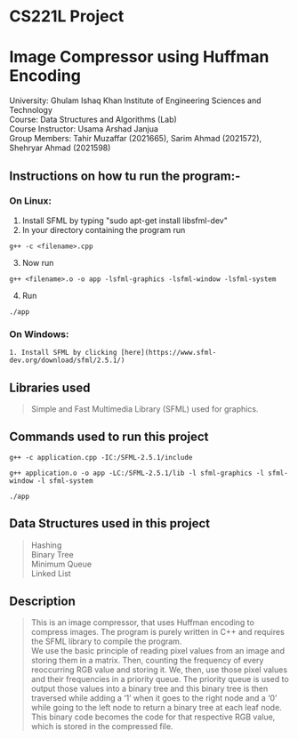 # CS221L Project
# Image Compressor using Huffman Encoding
University: Ghulam Ishaq Khan Institute of Engineering Sciences and Technology\
Course: Data Structures and Algorithms (Lab)\
Course Instructor: Usama Arshad Janjua\
Group Members: Tahir Muzaffar (2021665), Sarim Ahmad (2021572), Shehryar Ahmad (2021598)

## Instructions on how tu run the program:-
### On Linux:
1. Install SFML by typing "sudo apt-get install libsfml-dev"
2. In your directory containing the program run
```
g++ -c <filename>.cpp
```
3. Now run
```
g++ <filename>.o -o app -lsfml-graphics -lsfml-window -lsfml-system
```
4. Run
```
./app
```

### On Windows:
```
1. Install SFML by clicking [here](https://www.sfml-dev.org/download/sfml/2.5.1/)
```

## Libraries used
>Simple and Fast Multimedia Library (SFML) used for graphics.
## Commands used to run this project

```
g++ -c application.cpp -IC:/SFML-2.5.1/include

g++ application.o -o app -LC:/SFML-2.5.1/lib -l sfml-graphics -l sfml-window -l sfml-system

./app
```

## Data Structures used in this project

>Hashing\
Binary Tree\
Minimum Queue\
Linked List

## Description
>This is an image compressor, that uses Huffman encoding to compress images. The program is purely written in C++ and requires the SFML library to compile the program.\
We use the basic principle of reading pixel values from an image and storing them in a matrix. Then, counting the frequency of every reoccurring RGB value and storing it. We, then, use those pixel values and their frequencies in a priority queue. The priority queue is used to output those values into a binary tree and this binary tree is then traversed while adding a ‘1’ when it goes to the right node and a ‘0’ while going to the left node to return a binary tree at each leaf node.\
This binary code becomes the code for that respective RGB value, which is stored in the compressed file.
